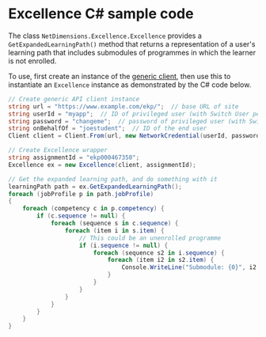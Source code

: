 ﻿# Excellence C# sample code

The class `NetDimensions.Excellence.Excellence` provides a `GetExpandedLearningPath()` method that returns a
representation of a user's learning path that includes submodules of programmes in which the learner is not
enrolled.

To use, first create an instance of the
[generic client](https://github.com/rmlowe/netdimensions-api-dotnet-client/tree/master/NetDimensionsApis),
then use this to instantiate an `Excellence` instance as demonstrated by the C# code below.

```c#
// Create generic API client instance
string url = "https://www.example.com/ekp/";  // base URL of site
string userId = "myapp";  // ID of privileged user (with Switch User permission)
string password = "changeme";  // password of privileged user (with Switch User permission)
string onBehalfOf = "joestudent";  // ID of the end user
Client client = Client.From(url, new NetworkCredential(userId, password), onBehalfOf);

// Create Excellence wrapper
string assignmentId = "ekp000467350";
Excellence ex = new Excellence(client, assignmentId);

// Get the expanded learning path, and do something with it
learningPath path = ex.GetExpandedLearningPath();
foreach (jobProfile p in path.jobProfile)
{
	foreach (competency c in p.competency) {
		if (c.sequence != null) {
			foreach (sequence s in c.sequence) {
				foreach (item i in s.item) {
					// This could be an unenrolled programme
					if (i.sequence != null) {
						foreach (sequence s2 in i.sequence) {
							foreach (item i2 in s2.item) {
								Console.WriteLine("Submodule: {0}", i2.module.title);
							}
						}
					}
				}
			}
		}
	}
}
```
